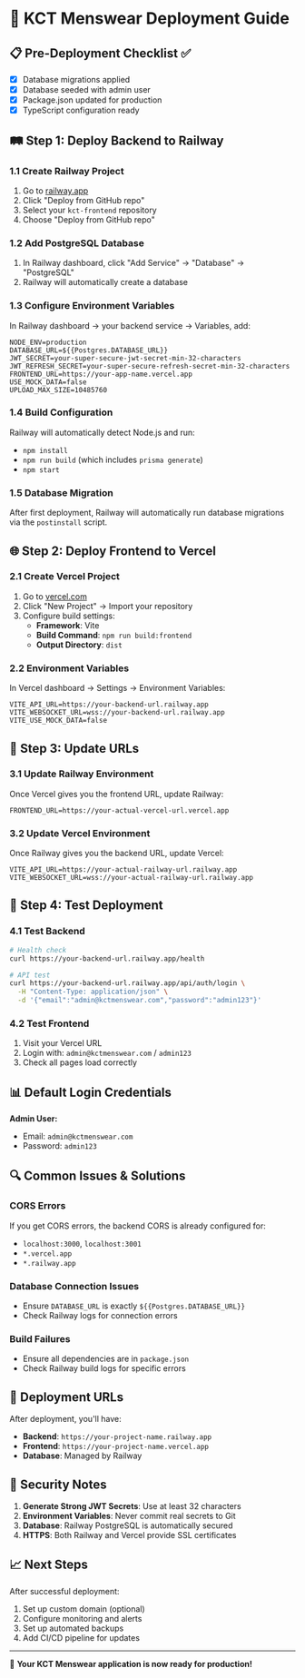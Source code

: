 # 🚀 KCT Menswear Deployment Guide

## 📋 Pre-Deployment Checklist ✅

- [x] Database migrations applied
- [x] Database seeded with admin user
- [x] Package.json updated for production
- [x] TypeScript configuration ready

## 🛤️ Step 1: Deploy Backend to Railway

### 1.1 Create Railway Project
1. Go to [railway.app](https://railway.app)
2. Click "Deploy from GitHub repo"
3. Select your `kct-frontend` repository
4. Choose "Deploy from GitHub repo"

### 1.2 Add PostgreSQL Database
1. In Railway dashboard, click "Add Service" → "Database" → "PostgreSQL"
2. Railway will automatically create a database

### 1.3 Configure Environment Variables
In Railway dashboard → your backend service → Variables, add:

```env
NODE_ENV=production
DATABASE_URL=${{Postgres.DATABASE_URL}}
JWT_SECRET=your-super-secure-jwt-secret-min-32-characters
JWT_REFRESH_SECRET=your-super-secure-refresh-secret-min-32-characters
FRONTEND_URL=https://your-app-name.vercel.app
USE_MOCK_DATA=false
UPLOAD_MAX_SIZE=10485760
```

### 1.4 Build Configuration
Railway will automatically detect Node.js and run:
- `npm install`
- `npm run build` (which includes `prisma generate`)
- `npm start`

### 1.5 Database Migration
After first deployment, Railway will automatically run database migrations via the `postinstall` script.

## 🌐 Step 2: Deploy Frontend to Vercel

### 2.1 Create Vercel Project
1. Go to [vercel.com](https://vercel.com)
2. Click "New Project" → Import your repository
3. Configure build settings:
   - **Framework**: Vite
   - **Build Command**: `npm run build:frontend`
   - **Output Directory**: `dist`

### 2.2 Environment Variables
In Vercel dashboard → Settings → Environment Variables:

```env
VITE_API_URL=https://your-backend-url.railway.app
VITE_WEBSOCKET_URL=wss://your-backend-url.railway.app
VITE_USE_MOCK_DATA=false
```

## 🔧 Step 3: Update URLs

### 3.1 Update Railway Environment
Once Vercel gives you the frontend URL, update Railway:
```env
FRONTEND_URL=https://your-actual-vercel-url.vercel.app
```

### 3.2 Update Vercel Environment
Once Railway gives you the backend URL, update Vercel:
```env
VITE_API_URL=https://your-actual-railway-url.railway.app
VITE_WEBSOCKET_URL=wss://your-actual-railway-url.railway.app
```

## 🧪 Step 4: Test Deployment

### 4.1 Test Backend
```bash
# Health check
curl https://your-backend-url.railway.app/health

# API test
curl https://your-backend-url.railway.app/api/auth/login \
  -H "Content-Type: application/json" \
  -d '{"email":"admin@kctmenswear.com","password":"admin123"}'
```

### 4.2 Test Frontend
1. Visit your Vercel URL
2. Login with: `admin@kctmenswear.com` / `admin123`
3. Check all pages load correctly

## 📊 Default Login Credentials

**Admin User:**
- Email: `admin@kctmenswear.com`
- Password: `admin123`

## 🔍 Common Issues & Solutions

### CORS Errors
If you get CORS errors, the backend CORS is already configured for:
- `localhost:3000`, `localhost:3001`
- `*.vercel.app`
- `*.railway.app`

### Database Connection Issues
- Ensure `DATABASE_URL` is exactly `${{Postgres.DATABASE_URL}}`
- Check Railway logs for connection errors

### Build Failures
- Ensure all dependencies are in `package.json`
- Check Railway build logs for specific errors

## 🎯 Deployment URLs

After deployment, you'll have:
- **Backend**: `https://your-project-name.railway.app`
- **Frontend**: `https://your-project-name.vercel.app`
- **Database**: Managed by Railway

## 🔐 Security Notes

1. **Generate Strong JWT Secrets**: Use at least 32 characters
2. **Environment Variables**: Never commit real secrets to Git
3. **Database**: Railway PostgreSQL is automatically secured
4. **HTTPS**: Both Railway and Vercel provide SSL certificates

## 📈 Next Steps

After successful deployment:
1. Set up custom domain (optional)
2. Configure monitoring and alerts
3. Set up automated backups
4. Add CI/CD pipeline for updates

---

🎉 **Your KCT Menswear application is now ready for production!** 